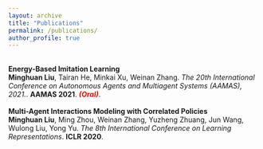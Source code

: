 ```yaml
---
layout: archive
title: "Publications"
permalink: /publications/
author_profile: true
---
```



<br>
<b>Energy-Based Imitation Learning</b> <br> 
<b>Minghuan Liu</b>, Tairan He, Minkai Xu, Weinan Zhang.
<i>The 20th International Conference on Autonomous Agents and Multiagent Systems (AAMAS), 2021.</i>. <b>AAMAS 2021</b>. <font color="red"><em><strong>(Oral)</strong></em></font>.

<br> 

<br>
<b>Multi-Agent Interactions Modeling with Correlated Policies</b> <br> 
<b>Minghuan Liu</b>, Ming Zhou, Weinan Zhang, Yuzheng Zhuang, Jun Wang, Wulong Liu,  Yong Yu.
<i>The 8th International Conference on Learning Representations</i>. <b>ICLR 2020</b>.
